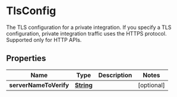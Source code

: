 

# TlsConfig

The TLS configuration for a private integration. If you specify a TLS configuration, private integration traffic uses the HTTPS protocol. Supported only for HTTP APIs.

## Properties

| Name | Type | Description | Notes |
|------------ | ------------- | ------------- | -------------|
|**serverNameToVerify** | [**String**](String.md) |  |  [optional] |



